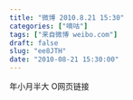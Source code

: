 ```yaml
---
title: "微博 2010.8.21 15:30"
categories: ["嘀咕"]
tags: ["来自微博 weibo.com"]
draft: false
slug: "ee8JTH"
date: "2010-08-21 15:30:00"
---
```


<p>年小月半大 O网页链接 ​​​​</p>
